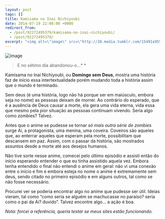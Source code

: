 ```yaml
---
layout: post
tags: []
title: Kamisama no Inai Nichiyoubi
date: 2014-07-19 22:08:00 +0000
redirect_from:
  - /post/92272495379/kamisama-no-inai-nichiyoubi/
  - /post/92272495379/
excerpt: "<img alt=\"image\" src=\"http://38.media.tumblr.com/15491a9553afde09f6eb48a9b3f6b22d/tumblr_inline_n8zc0hzDC61qju32f.jpg\">"
---
```


![image](http://38.media.tumblr.com/15491a9553afde09f6eb48a9b3f6b22d/tumblr_inline_n8zc0hzDC61qju32f.jpg)

> E no sétimo dia abandonou-o…*
> *

Kamisama no Inai Nichiyoubi, ou **Domingo sem** **Deus**, mostra uma
história faz de início essa intertextualidade porém mudando toda a
história assim que o mundo é terminado.

Sem deus (é uma história, logo não há porque ser em maiúsculo, embora
seja no nome) as pessoas deixam de morrer. Ao contrário do esperado, que
é a ausência de Deus causar a morte, ela gera uma vida eterna, vida essa
que mesmo pela pior situação as pessoas continuam vivendo. Seria algo
como zombies? Talvez.

Antes que o anime se pudesse se tornar *só mais outra série de zombies*
surge Ai, a protagonista, uma menina, uma coveira. Coveiros são aqueles
que, ao enterrar aqueles que esperam pela morte, possibilitam que
descansem em paz. Assim, com o passar da história, são mostrados
assuntos desde a morte até aos desejos humanos.

Não tive sorte nesse anime, comecei pelo último episódio e assisti então
do início esperando entender o que eu tinha assistido aquela vez. Embora
tenha entendido o final não entendi o anime em geral: não vi uma conexão
entre o início e fim e embora esteja no nome o anime é extremamente sem
deus, sendo citado no primeiro episódio e em alguns outros, tal como se
não fosse necessário.

Procurei ver se poderia encontrar algo no anime que pudesse ser útil.
Ideias vieram, tal como “como seria se alguém se machucasse no paraíso?
seria como o pai da Ai? duvido”. Talvez encontre algo… a ação é boa.

*Nota: forcei a referência, queria testar se meus sites estão
funcionando.*

